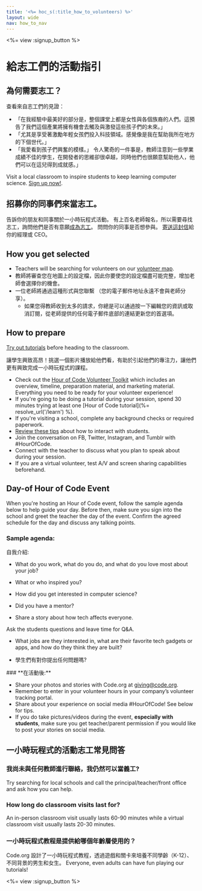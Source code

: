 ```yaml
---
title: '<%= hoc_s(:title_how_to_volunteers) %>'
layout: wide
nav: how_to_nav
---
```

<%= view :signup_button %>

# 給志工們的活動指引

## 為何需要志工？

查看來自志工們的見證：

- 「在我經驗中最美好的部分是，整個課堂上都是女性與各個族裔的人們。這預告了我們這個產業將擁有機會去觸及與激發這些孩子們的未來。」
- 「尤其是享受著激勵年輕女孩們投入科技領域。感覺像是我在幫助我所在地方的下個世代。」
- 「我愛看到孩子們興奮的模樣。」 令人驚奇的一件事是，教師注意到一些學業成績不佳的學生，在開發者的思維卻很卓越，同時他們也很願意幫助他人，他們可以在這兒得到成就感。」

Visit a local classroom to inspire students to keep learning computer science. [Sign up now!](https://code.org/volunteer/engineer).

## 招募你的同事們來當志工。

告訴你的朋友和同事關於一小時玩程式活動。 有上百名老師報名，所以需要尋找志工，詢問他們是否有意願[成為志工](https://code.org/volunteer)。 問問你的同事是否想參與。 [寄送這封信](https://hourofcode.com/promote/resources#email)給你的經理或 CEO。

## How you get selected

- Teachers will be searching for volunteers on our [volunteer map](https://code.org/volunteer/local).
- 教師將審查您在地圖上的設定檔，因此你要使您的設定檔盡可能完整，增加老師會選擇你的機會。
- 一位老師將通過這種形式與您聯繫 （您的電子郵件地址永遠不會與老師分享）。 
  - 如果您得教師收到太多的請求，你總是可以通過按一下編輯您的資訊或取消訂閱，從老師提供的任何電子郵件底部的連結更新您的首選項。 

## How to prepare

[Try out tutorials](hourofcode.com/learn) before heading to the classroom.

讓學生興致高昂！挑選一個影片播放給他們看，有助於引起他們的專注力，讓他們更有興致完成一小時玩程式的課程。

- Check out the [Hour of Code Volunteer Toolkit](/files/hoc-volunteer-toolkit.pdf) which includes an overview, timeline, preparation material, and marketing material. Everything you need to be ready for your volunteer experience!
- If you're going to be doing a tutorial during your session, spend 30 minutes trying at least one [Hour of Code tutorial](%= resolve_url('/learn') %).
- If you're visiting a school, complete any background checks or required paperwork.
- [Review these tips](https://code.org/files/CSTT_Volunteers.pdf) about how to interact with students.
- Join the conversation on FB, Twitter, Instagram, and Tumblr with #HourOfCode.
- Connect with the teacher to discuss what you plan to speak about during your session.
- If you are a virtual volunteer, test A/V and screen sharing capabilities beforehand.

## Day-of Hour of Code Event

When you're hosting an Hour of Code event, follow the sample agenda below to help guide your day. Before then, make sure you sign into the school and greet the teacher the day of the event. Confirm the agreed schedule for the day and discuss any talking points.

### **Sample agenda:**

自我介紹: </ul>

- What do you work, what do you do, and what do you love most about your job?
- What or who inspired you?
- How did you get interested in computer science?
- Did you have a mentor?
- Share a story about how tech affects everyone.</ul></td> </tr> 
  Ask the students questions and leave time for Q&A. </ul>
  
  - What jobs are they interested in, what are their favorite tech gadgets or apps, and how do they think they are built? 
  - 學生們有對你提出任何問題嗎?</ul></td> </tr> 
    </tbody> </table> 
    ### **在活動後:**
    
    - Share your photos and stories with Code.org at giving@code.org.
    - Remember to enter in your volunteer hours in your company’s volunteer tracking portal.
    - Share about your experience on social media #HourOfCode! See below for tips. 
    - If you do take pictures/videos during the event, **especially with students**, make sure you get teacher/parent permission if you would like to post your stories on social media.
    ## 一小時玩程式的活動志工常見問答
    
    ### **我尚未與任何教師進行聯絡，我仍然可以當義工?**
    
    Try searching for local schools and call the principal/teacher/front office and ask how you can help.
    
    ### **How long do classroom visits last for?**
    
    An in-person classroom visit usually lasts 60-90 minutes while a virtual classroom visit usually lasts 20-30 minutes.
    
    ### **一小時玩程式教程是提供給哪個年齡層使用的？**
    
    Code.org 設計了一小時玩程式教程，透過遊戲和關卡來培養不同學齡（K-12）、不同背景的男生和女生。 Everyone, even adults can have fun playing our tutorials!
    
    <%= view :signup_button %>